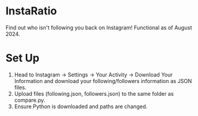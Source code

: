 # InstaRatio
Find out who isn't following you back on Instagram! Functional as of August 2024.

# Set Up

1. Head to Instagram -> Settings -> Your Activity -> Download Your Information and download your following/followers information as JSON files.
2. Upload files (following.json, followers.json) to the same folder as compare.py.
3. Ensure Python is downloaded and paths are changed.
